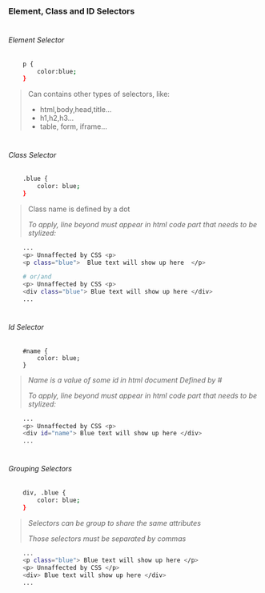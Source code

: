 ### Element, Class and ID Selectors
#
###### Element Selector
```sh
    p {
        color:blue;
    }
```
> Can contains other types of selectors, like:
> - html,body,head,title...
> - h1,h2,h3...
> - table, form, iframe...
#
###### Class Selector

```sh
    .blue {
        color: blue;
    }
```
> Class name is defined by a dot 
>
> *To apply, line beyond must appear in html code part that needs to be stylized:*
```sh
    ...
    <p> Unnaffected by CSS <p>
    <p class="blue">  Blue text will show up here  </p>

    # or/and
    <p> Unnaffected by CSS <p>
    <div class="blue"> Blue text will show up here </div>
    ...

```
# 

###### Id Selector

```
    #name {
        color: blue;
    }
```
> *Name is a value of some id in html document*
> *Defined by #*
>
> *To apply, line beyond must appear in html code part that needs to be stylized:*
```sh
    ...
    <p> Unnaffected by CSS <p>
    <div id="name"> Blue text will show up here </div>
    ...

```
#
###### Grouping Selectors

```sh
    div, .blue {
        color: blue;
    }
```
> *Selectors can be group to share the same attributes*
>
> *Those selectors must be separated by commas*
```sh
    ...
    <p class="blue"> Blue text will show up here </p>
    <p> Unnaffected by CSS </p>
    <div> Blue text will show up here </div>
    ...

```